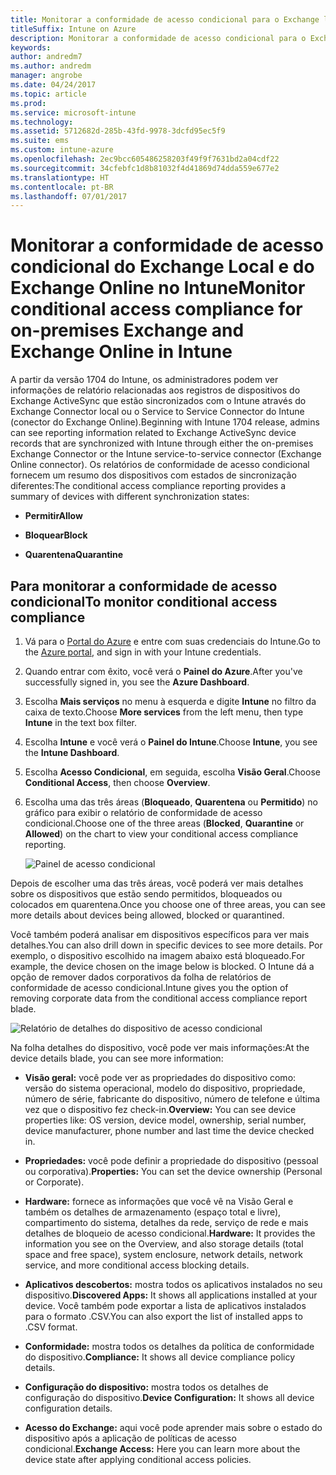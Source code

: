 ```yaml
---
title: Monitorar a conformidade de acesso condicional para o Exchange local e o Exchange Online
titleSuffix: Intune on Azure
description: Monitorar a conformidade de acesso condicional para o Exchange local e o Exchange Online por meio do Portal do Azure no Intune
keywords: 
author: andredm7
ms.author: andredm
manager: angrobe
ms.date: 04/24/2017
ms.topic: article
ms.prod: 
ms.service: microsoft-intune
ms.technology: 
ms.assetid: 5712682d-285b-43fd-9978-3dcfd95ec5f9
ms.suite: ems
ms.custom: intune-azure
ms.openlocfilehash: 2ec9bcc605486258203f49f9f7631bd2a04cdf22
ms.sourcegitcommit: 34cfebfc1d8b81032f4d41869d74dda559e677e2
ms.translationtype: HT
ms.contentlocale: pt-BR
ms.lasthandoff: 07/01/2017
---
```

# <span data-ttu-id="22795-103">Monitorar a conformidade de acesso condicional do Exchange Local e do Exchange Online no Intune</span><span class="sxs-lookup"><span data-stu-id="22795-103">Monitor conditional access compliance for on-premises Exchange and Exchange Online in Intune</span></span>
<a id="monitor-conditional-access-compliance-for-on-premises-exchange-and-exchange-online-in-intune" class="xliff"></a>

<span data-ttu-id="22795-104">A partir da versão 1704 do Intune, os administradores podem ver informações de relatório relacionadas aos registros de dispositivos do Exchange ActiveSync que estão sincronizados com o Intune através do Exchange Connector local ou o Service to Service Connector do Intune (conector do Exchange Online).</span><span class="sxs-lookup"><span data-stu-id="22795-104">Beginning with Intune 1704 release, admins can see reporting information related to Exchange ActiveSync device records that are synchronized with Intune through either the on-premises Exchange Connector or the Intune service-to-service connector (Exchange Online connector).</span></span> <span data-ttu-id="22795-105">Os relatórios de conformidade de acesso condicional fornecem um resumo dos dispositivos com estados de sincronização diferentes:</span><span class="sxs-lookup"><span data-stu-id="22795-105">The conditional access compliance reporting provides a summary of devices with different synchronization states:</span></span>

-   <span data-ttu-id="22795-106">**Permitir**</span><span class="sxs-lookup"><span data-stu-id="22795-106">**Allow**</span></span>

-   <span data-ttu-id="22795-107">**Bloquear**</span><span class="sxs-lookup"><span data-stu-id="22795-107">**Block**</span></span>

-   <span data-ttu-id="22795-108">**Quarentena**</span><span class="sxs-lookup"><span data-stu-id="22795-108">**Quarantine**</span></span>

## <span data-ttu-id="22795-109">Para monitorar a conformidade de acesso condicional</span><span class="sxs-lookup"><span data-stu-id="22795-109">To monitor conditional access compliance</span></span>
<a id="to-monitor-conditional-access-compliance" class="xliff"></a>

1.  <span data-ttu-id="22795-110">Vá para o [Portal do Azure](https://portal.azure.com/) e entre com suas credenciais do Intune.</span><span class="sxs-lookup"><span data-stu-id="22795-110">Go to the [Azure portal](https://portal.azure.com/), and sign in with your Intune credentials.</span></span>

2.  <span data-ttu-id="22795-111">Quando entrar com êxito, você verá o **Painel do Azure**.</span><span class="sxs-lookup"><span data-stu-id="22795-111">After you've successfully signed in, you see the **Azure Dashboard**.</span></span>

3.  <span data-ttu-id="22795-112">Escolha **Mais serviços** no menu à esquerda e digite **Intune** no filtro da caixa de texto.</span><span class="sxs-lookup"><span data-stu-id="22795-112">Choose **More services** from the left menu, then type **Intune** in the text box filter.</span></span>

4.  <span data-ttu-id="22795-113">Escolha **Intune** e você verá o **Painel do Intune**.</span><span class="sxs-lookup"><span data-stu-id="22795-113">Choose **Intune**, you see the **Intune Dashboard**.</span></span>

5.  <span data-ttu-id="22795-114">Escolha **Acesso Condicional**, em seguida, escolha **Visão Geral**.</span><span class="sxs-lookup"><span data-stu-id="22795-114">Choose **Conditional Access**, then choose **Overview**.</span></span>

6.  <span data-ttu-id="22795-115">Escolha uma das três áreas (**Bloqueado**, **Quarentena** ou **Permitido**) no gráfico para exibir o relatório de conformidade de acesso condicional.</span><span class="sxs-lookup"><span data-stu-id="22795-115">Choose one of the three areas (**Blocked**, **Quarantine** or **Allowed**) on the chart to view your conditional access compliance reporting.</span></span>

    ![Painel de acesso condicional](./media/CA-reporting-intune-1.png)

<span data-ttu-id="22795-117">Depois de escolher uma das três áreas, você poderá ver mais detalhes sobre os dispositivos que estão sendo permitidos, bloqueados ou colocados em quarentena.</span><span class="sxs-lookup"><span data-stu-id="22795-117">Once you choose one of three areas, you can see more details about devices being allowed, blocked or quarantined.</span></span>

<span data-ttu-id="22795-118">Você também poderá analisar em dispositivos específicos para ver mais detalhes.</span><span class="sxs-lookup"><span data-stu-id="22795-118">You can also drill down in specific devices to see more details.</span></span> <span data-ttu-id="22795-119">Por exemplo, o dispositivo escolhido na imagem abaixo está bloqueado.</span><span class="sxs-lookup"><span data-stu-id="22795-119">For example, the device chosen on the image below is blocked.</span></span> <span data-ttu-id="22795-120">O Intune dá a opção de remover dados corporativos da folha de relatórios de conformidade de acesso condicional.</span><span class="sxs-lookup"><span data-stu-id="22795-120">Intune gives you the option of removing corporate data from the conditional access compliance report blade.</span></span>

![Relatório de detalhes do dispositivo de acesso condicional](./media/CA-reporting-intune-3.png)

<span data-ttu-id="22795-122">Na folha detalhes do dispositivo, você pode ver mais informações:</span><span class="sxs-lookup"><span data-stu-id="22795-122">At the device details blade, you can see more information:</span></span>

-   <span data-ttu-id="22795-123">**Visão geral:** você pode ver as propriedades do dispositivo como: versão do sistema operacional, modelo do dispositivo, propriedade, número de série, fabricante do dispositivo, número de telefone e última vez que o dispositivo fez check-in.</span><span class="sxs-lookup"><span data-stu-id="22795-123">**Overview:** You can see device properties like: OS version, device model, ownership, serial number, device manufacturer, phone number and last time the device checked in.</span></span>

-   <span data-ttu-id="22795-124">**Propriedades:** você pode definir a propriedade do dispositivo (pessoal ou corporativa).</span><span class="sxs-lookup"><span data-stu-id="22795-124">**Properties:** You can set the device ownership (Personal or Corporate).</span></span>

-   <span data-ttu-id="22795-125">**Hardware:** fornece as informações que você vê na Visão Geral e também os detalhes de armazenamento (espaço total e livre), compartimento do sistema, detalhes da rede, serviço de rede e mais detalhes de bloqueio de acesso condicional.</span><span class="sxs-lookup"><span data-stu-id="22795-125">**Hardware:** It provides the information you see on the Overview, and also storage details (total space and free space), system enclosure, network details, network service, and more conditional access blocking details.</span></span>

-   <span data-ttu-id="22795-126">**Aplicativos descobertos:** mostra todos os aplicativos instalados no seu dispositivo.</span><span class="sxs-lookup"><span data-stu-id="22795-126">**Discovered Apps:** It shows all applications installed at your device.</span></span> <span data-ttu-id="22795-127">Você também pode exportar a lista de aplicativos instalados para o formato .CSV.</span><span class="sxs-lookup"><span data-stu-id="22795-127">You can also export the list of installed apps to .CSV format.</span></span>

-   <span data-ttu-id="22795-128">**Conformidade:** mostra todos os detalhes da política de conformidade do dispositivo.</span><span class="sxs-lookup"><span data-stu-id="22795-128">**Compliance:** It shows all device compliance policy details.</span></span>

-   <span data-ttu-id="22795-129">**Configuração do dispositivo:** mostra todos os detalhes de configuração do dispositivo.</span><span class="sxs-lookup"><span data-stu-id="22795-129">**Device Configuration:** It shows all device configuration details.</span></span>

-   <span data-ttu-id="22795-130">**Acesso do Exchange:** aqui você pode aprender mais sobre o estado do dispositivo após a aplicação de políticas de acesso condicional.</span><span class="sxs-lookup"><span data-stu-id="22795-130">**Exchange Access:** Here you can learn more about the device state after applying conditional access policies.</span></span>
